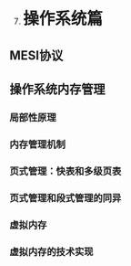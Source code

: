 7. # **操作系统篇**
## **MESI协议**
## **操作系统内存管理**
### **局部性原理**
### **内存管理机制**
### **页式管理：快表和多级页表**
### **页式管理和段式管理的同异**
### **虚拟内存**
### **虚拟内存的技术实现**

